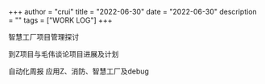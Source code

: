 +++
author = "crui"
title = "2022-06-30"
date = "2022-06-30"
description = ""
tags = ["WORK LOG"]
+++

智慧工厂项目管理探讨

到Z项目与毛伟谈论项目进展及计划

自动化周报
应用Z、消防、智慧工厂及debug
